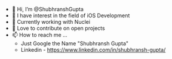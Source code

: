 - 👋 Hi, I’m @ShubhranshGupta
- 👀 I have interest in the field of iOS Development
- 🌱 Currently working with Nuclei
- 💞️ Love to contribute on open projects
- 📫 How to reach me ...
  - Just Google the Name "Shubhransh Gupta"
  - Linkedin - https://www.linkedin.com/in/shubhransh-gupta/

<!---
ShubhranshGupta/ShubhranshGupta is a ✨ special ✨ repository because its `README.md` (this file) appears on your GitHub profile.
You can click the Preview link to take a look at your changes.
--->
